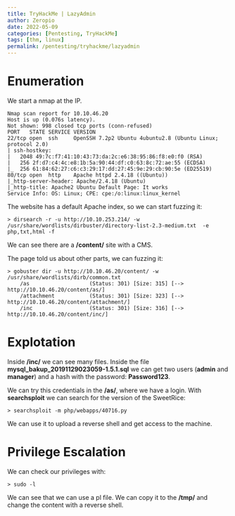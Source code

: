 ```yaml
---
title: TryHackMe | LazyAdmin
author: Zeropio
date: 2022-05-09
categories: [Pentesting, TryHackMe]
tags: [thm, linux]
permalink: /pentesting/tryhackme/lazyadmin
---
```



# Enumeration
We start a nmap at the IP.
```
Nmap scan report for 10.10.46.20
Host is up (0.076s latency).
Not shown: 998 closed tcp ports (conn-refused)
PORT   STATE SERVICE VERSION
22/tcp open  ssh     OpenSSH 7.2p2 Ubuntu 4ubuntu2.8 (Ubuntu Linux; protocol 2.0)
| ssh-hostkey: 
|   2048 49:7c:f7:41:10:43:73:da:2c:e6:38:95:86:f8:e0:f0 (RSA)
|   256 2f:d7:c4:4c:e8:1b:5a:90:44:df:c0:63:8c:72:ae:55 (ECDSA)
|_  256 61:84:62:27:c6:c3:29:17:dd:27:45:9e:29:cb:90:5e (ED25519)
80/tcp open  http    Apache httpd 2.4.18 ((Ubuntu))
|_http-server-header: Apache/2.4.18 (Ubuntu)
|_http-title: Apache2 Ubuntu Default Page: It works
Service Info: OS: Linux; CPE: cpe:/o:linux:linux_kernel
```

The website has a default Apache index, so we can start fuzzing it:
```console
> dirsearch -r -u http://10.10.253.214/ -w /usr/share/wordlists/dirbuster/directory-list-2.3-medium.txt  -e php,txt,html -f
```

We can see there are a **/content/** site with a CMS.

The page told us about other parts, we can fuzzing it:
```console
> gobuster dir -u http://10.10.46.20/content/ -w /usr/share/wordlists/dirb/common.txt
    /as                   (Status: 301) [Size: 315] [--> http://10.10.46.20/content/as/]  
    /attachment           (Status: 301) [Size: 323] [--> http://10.10.46.20/content/attachment/]
    /inc                  (Status: 301) [Size: 316] [--> http://10.10.46.20/content/inc/]  
```


# Explotation
Inside **/inc/** we can see many files.
Inside the file **mysql_bakup_20191129023059-1.5.1.sql** we can get two users (**admin** and **manager**) and a hash with the password: **Password123**.

We can try this credentials in the **/as/**, where we have a login.
With **searchsploit** we can search for the version of the SweetRice:
```console
> searchsploit -m php/webapps/40716.py
```
We can use it to upload a reverse shell and get access to the machine.


# Privilege Escalation
We can check our privileges with:
```console
> sudo -l
```

We can see that we can use a pl file. We can copy it to the **/tmp/** and change the content with a reverse shell.
